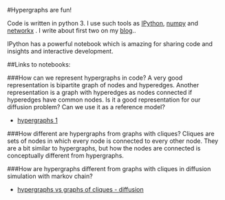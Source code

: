 #Hypergraphs are fun!

Code is written in python 3. I use such tools
as [IPython](http://ipython.org/), [numpy](http://www.numpy.org/)
and [networkx](http://networkx.github.io/)
. I write about first two on my
[blog](http://blog.atte.ro/posts/python-for-science.html)..

IPython has a powerful notebook which is amazing for sharing code
and insights and interactive development.

##Links to notebooks:

###How can we represent hypergraphs in code?
A very good representation is bipartite graph of nodes and hyperedges.
 Another representation is a graph with hyperedges as nodes connected if
 hyperedges have common nodes. Is it a good representation for our
diffusion problem? Can we use it as a reference model?

- [hypergraphs 1](http://nbviewer.ipython.org/github/atteroTheGreatest/hypergraph/blob/master/notebooks/hypergraphs_1.ipynb?create=1)


###How different are hypergraphs from graphs with cliques?
Cliques are sets of nodes in which every node is connected to every other node.
 They are a bit similar to hypergraphs, but how the nodes are connected
is conceptually different from hypergraphs.

###How are hypergraphs different from graphs with cliques in diffusion simulation with markov chain?

- [hypergraphs vs graphs of cliques - diffusion](http://nbviewer.ipython.org/github/atteroTheGreatest/hypergraph/blob/master/hypergraph/clique_comparison.ipynb?create=1)

